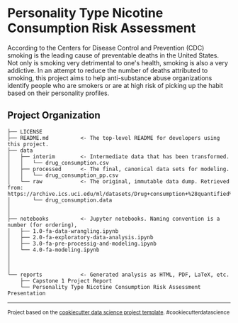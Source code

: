 Personality Type Nicotine Consumption Risk Assessment
==============================

According to the Centers for Disease Control and Prevention (CDC) smoking is the leading cause of preventable deaths in the United States. Not only is smoking very detrimental to one's health, smoking is also a very addictive. In an attempt to reduce the number of deaths attributed to smoking, this project aims to help anti-substance abuse organizations identify people who are smokers or are at high risk of picking up the habit based on their personality profiles.

Project Organization
------------

    ├── LICENSE
    ├── README.md          <- The top-level README for developers using this project.
    ├── data
    │   ├── interim        <- Intermediate data that has been transformed.
    │   │   └── drug_consumption.csv
    │   ├── processed      <- The final, canonical data sets for modeling.
    │   │   └── drug_consumption_pp.csv
    │   └── raw            <- The original, immutable data dump. Retrieved from: https://archive.ics.uci.edu/ml/datasets/Drug+consumption+%28quantified%29
    │       └── drug_consumption.data
    │
    │
    ├── notebooks          <- Jupyter notebooks. Naming convention is a number (for ordering),
    │   ├── 1.0-fa-data-wrangling.ipynb
    │   ├── 2.0-fa-exploratory-data-analysis.ipynb
    │   ├── 3.0-fa-pre-processig-and-modeling.ipynb
    │   └── 4.0-fa-modeling.ipynb
    │                    
    │
    │
    └── reports            <- Generated analysis as HTML, PDF, LaTeX, etc.
        ├── Capstone 1 Project Report
        └── Personality Type Nicotine Consumption Risk Assessment Presentation
    
    

    


--------

<p><small>Project based on the <a target="_blank" href="https://drivendata.github.io/cookiecutter-data-science/">cookiecutter data science project template</a>. #cookiecutterdatascience</small></p>
